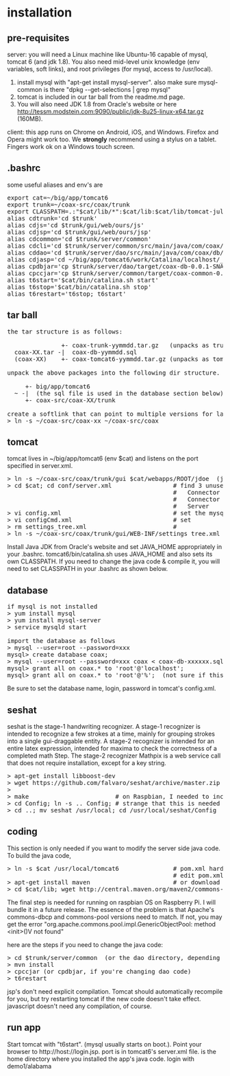 # installation

pre-requisites
--------------
server:  you will need a Linux machine like Ubuntu-16 capable of mysql, tomcat 6 (and jdk 1.8).  You also need mid-level unix knowledge (env variables, soft links), and root privileges (for mysql, access to /usr/local).  
1.  install mysql with "apt-get install mysql-server".  also make sure mysql-common is there "dpkg --get-selections | grep mysql"
2.  tomcat is included in our tar ball from the readme.md page.  
3.  You will also need JDK 1.8 from Oracle's website or here http://tessm.modstein.com:9090/public/jdk-8u25-linux-x64.tar.gz (160MB).

client:  this app runs on Chrome on Android, iOS, and Windows.  Firefox and Opera might work too.  We <b>strongly</b> recommend using a stylus on a tablet.  Fingers work ok on a Windows touch screen.

.bashrc
-------
some useful aliases and env's are
<pre>
export cat=~/big/app/tomcat6
export trunk=~/coax-src/coax/trunk
export CLASSPATH=.:"$cat/lib/*":$cat/lib:$cat/lib/tomcat-juli.jar
alias cdtrunk='cd $trunk'
alias cdjs='cd $trunk/gui/web/ours/js'
alias cdjsp='cd $trunk/gui/web/ours/jsp'
alias cdcommon='cd $trunk/server/common'
alias cdcli='cd $trunk/server/common/src/main/java/com/coax/common/Cli'
alias cddao='cd $trunk/server/dao/src/main/java/com/coax/db/dao' 
alias cdjasp='cd ~/big/app/tomcat6/work/Catalina/localhost/_/org/apache/jsp/jdoe/web/ours/jsp' (for debugging jsp)
alias cpdbjar='cp $trunk/server/dao/target/coax-db-0.0.1-SNAPSHOT.jar $cat/lib'
alias cpccjar='cp $trunk/server/common/target/coax-common-0.0.1-SNAPSHOT.jar $cat/lib'
alias t6start='$cat/bin/catalina.sh start'
alias t6stop='$cat/bin/catalina.sh stop'
alias t6restart='t6stop; t6start'
</pre>

tar ball
--------
<pre>
the tar structure is as follows:

               +- coax-trunk-yymmdd.tar.gz   (unpacks as trunk)
  coax-XX.tar -|  coax-db-yymmdd.sql
  (coax-XX)    +- coax-tomcat6-yymmdd.tar.gz (unpacks as tomcat6)

unpack the above packages into the following dir structure.  create the directories as needed.

     +- big/app/tomcat6
  ~ -|  (the sql file is used in the database section below)
     +- coax-src/coax-XX/trunk
   
create a softlink that can point to multiple versions for later
> ln -s ~/coax-src/coax-xx ~/coax-src/coax  
</pre>

tomcat
------
tomcat lives in ~/big/app/tomcat6 (env $cat) and listens on the port specified in server.xml.
<pre>
> ln -s ~/coax-src/coax/trunk/gui $cat/webapps/ROOT/jdoe  (jdoe is coder's username)
> cd $cat; cd conf/server.xml                 # find 3 unused ports and set them at these xml tags
                                              #   Connector port="xxx" protocol="HTTP/1.1" ... 
                                              #   Connector port="xxx" protocol="AJP/1.3"
                                              #   Server    port="xxx" shutdown=...
> vi config.xml                               # set the mysql user login & password
> vi configCmd.xml                            # set <workpath>
> rm settings_tree.xml                        #
> ln -s ~/coax-src/coax/trunk/gui/WEB-INF/settings_tree.xml settings_tree.xml
</pre>

Install Java JDK from Oracle's website and set JAVA_HOME appropriately in your .bashrc.  tomcat6/bin/catalina.sh uses JAVA_HOME and also sets its own CLASSPATH.  If you need to change the java code & compile it, you will need to set CLASSPATH in your .bashrc as shown below.

database
--------
<pre>
if mysql is not installed
> yum install mysql
> yum install mysql-server
> service mysqld start

import the database as follows
> mysql --user=root --password=xxx
mysql> create database coax;
> mysql --user=root --password=xxx coax < coax-db-xxxxxx.sql  (sql file is in tar ball)
mysql> grant all on coax.* to 'root'@'localhost';
mysql> grant all on coax.* to 'root'@'%';  (not sure if this is needed)
</pre>
Be sure to set the database name, login, password in tomcat's config.xml.

seshat
------
seshat is the stage-1 handwriting recognizer.  A stage-1 recognizer is intended to recognize a few strokes at a time, mainly for grouping strokes into a single gui-draggable entity.  A stage-2 recognizer is intended for an entire  latex expression, intended for maxima to check the correctness of a completed math Step.  The stage-2 recognizer Mathpix is a web service call that does not require installation, except for a key string.  
<pre>
> apt-get install libboost-dev
> wget https://github.com/falvaro/seshat/archive/master.zip
> <unzip & cd to seshat>
> make                        # on Raspbian, I needed to increase swap to 2GB.  see /etc/dphys-swapfile
> cd Config; ln -s .. Config; # strange that this is needed on Raspbian OS.
> cd ..; mv seshat /usr/local; cd /usr/local/seshat/Config
</pre>

coding
------
This section is only needed if you want to modify the server side java code.  To build the java code, 
<pre>
> ln -s $cat /usr/local/tomcat6               # pom.xml hard codes /usr/local/tomcat6.  
                                              # edit pom.xml as appropriate or create this symbolic link.
> apt-get install maven                       # or download from maven.apache.org
> cd $cat/lib; wget http://central.maven.org/maven2/commons-pool/commons-pool/1.4/commons-pool-1.4.jar
</pre>
The final step is needed for running on raspbian OS on Raspberry Pi.  I will bundle it in a future release.  The essence of the problem is that Apache's commons-dbcp and commons-pool versions need to match.  If not, you may get the error "org.apache.commons.pool.impl.GenericObjectPool: method \<init\>()V not found"

here are the steps if you need to change the java code:
<pre>
> cd $trunk/server/common  (or the dao directory, depending on which code you're changing)
> mvn install
> cpccjar (or cpdbjar, if you're changing dao code)
> t6restart
</pre>
jsp's don't need explicit compilation.  Tomcat should automatically recompile for you, but try restarting tomcat if the new code doesn't take effect.  javascript doesn't need any compilation, of course.

run app
-------
Start tomcat with "t6start".  (mysql usually starts on boot.).  Point your browser to http://host:<port>/<user>/login.jsp. port is in tomcat6's server.xml file.  <user> is the home directory where you installed the app's java code.  login with demo1/alabama
